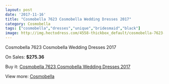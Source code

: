 ```yaml
---
layout: post
date: '2017-11-16'
title: "Cosmobella 7623 Cosmobella Wedding Dresses 2017"
category: Cosmobella
tags: ["cosmobella","dresses","unique","bridesmaid","black"]
image: http://img.hectodress.com/4558-thickbox_default/cosmobella-7623-cosmobella-wedding-dresses-2013.jpg
---
```

Cosmobella 7623 Cosmobella Wedding Dresses 2017

On Sales: **$275.36**
<a href="https://www.hectodress.com/cosmobella/2311-cosmobella-7623-cosmobella-wedding-dresses-2013.html"><amp-img layout="responsive" width="600" height="600" src="//img.hectodress.com/4558-thickbox_default/cosmobella-7623-cosmobella-wedding-dresses-2013.jpg" alt="Cosmobella 7623 Cosmobella Wedding Dresses 2017 0" /></a>
<a href="https://www.hectodress.com/cosmobella/2311-cosmobella-7623-cosmobella-wedding-dresses-2013.html"><amp-img layout="responsive" width="600" height="600" src="//img.hectodress.com/4561-thickbox_default/cosmobella-7623-cosmobella-wedding-dresses-2013.jpg" alt="Cosmobella 7623 Cosmobella Wedding Dresses 2017 1" /></a>
<a href="https://www.hectodress.com/cosmobella/2311-cosmobella-7623-cosmobella-wedding-dresses-2013.html"><amp-img layout="responsive" width="600" height="600" src="//img.hectodress.com/4560-thickbox_default/cosmobella-7623-cosmobella-wedding-dresses-2013.jpg" alt="Cosmobella 7623 Cosmobella Wedding Dresses 2017 2" /></a>
<a href="https://www.hectodress.com/cosmobella/2311-cosmobella-7623-cosmobella-wedding-dresses-2013.html"><amp-img layout="responsive" width="600" height="600" src="//img.hectodress.com/4559-thickbox_default/cosmobella-7623-cosmobella-wedding-dresses-2013.jpg" alt="Cosmobella 7623 Cosmobella Wedding Dresses 2017 3" /></a>

Buy it: [Cosmobella 7623 Cosmobella Wedding Dresses 2017](https://www.hectodress.com/cosmobella/2311-cosmobella-7623-cosmobella-wedding-dresses-2013.html "Cosmobella 7623 Cosmobella Wedding Dresses 2017")

View more: [Cosmobella](https://www.hectodress.com/38-cosmobella "Cosmobella")